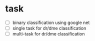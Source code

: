 # task

- [ ] binary classification using google net
- [ ] single task for dr/dme classification
- [ ] multi-task for dr/dme classification